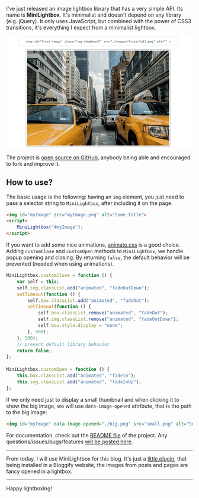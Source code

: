 I've just released an image lightbox library that has a very simple API. Its
name is **MiniLightbox**. It's minimalist and doesn't depend on any library
(e.g. jQuery). It only uses JavaScript, but combined with the power of CSS3
transitions, it's everything I expect from a minimalist lightbox.

![Demo](/images/posts/8/1.gif)

The project is [open source on GitHub][1], anybody being able and encouraged to
fork and improve it.

## How to use?
The basic usage is the following: having an `img` element, you just need to pass
a selector string to `MiniLightbox`, after including it on the page.

```html
<img id="myImage" src="myImage.png" alt="Some title">
<script>
    MiniLightbox("#myImage");
</script>
```

If you want to add some nice animations, [animate.css][2] is a good choice.
Adding `customClose` and `customOpen` methods to `MiniLightbox`, we handle popup
opening and closing. By returning `false`, the default behavior will be
prevented (needed when using animations).

```js
MiniLightbox.customClose = function () {
    var self = this;
    self.img.classList.add("animated", "fadeOutDown");
    setTimeout(function () {
        self.box.classList.add("animated", "fadeOut");
        setTimeout(function () {
            self.box.classList.remove("animated", "fadeOut");
            self.img.classList.remove("animated", "fadeOutDown");
            self.box.style.display = "none";
        }, 500);
    }, 500);
    // prevent default library behavior
    return false;
};

MiniLightbox.customOpen = function () {
    this.box.classList.add("animated", "fadeIn");
    this.img.classList.add("animated", "fadeInUp");
};
```

If we only need just to display a small thumbnail and when clicking it to show
the big image, we will use `data-image-opened` attribute, that is the path to
the big image:

```html
<img id="myImage" data-image-opened="./big.png" src="small.png" alt="Some title">
```

For documentation, check out the [README file][3] of the project. Any
questions/issues/bugs/features [will be posted here][4].

----

From today, I will use MiniLightbox for this blog. It's just a
[little plugin][5], that being installed in a Bloggify website, the images from
posts and pages are fancy opened in a lightbox.

---

Happy lightboxing! <i class="fa fa-smile"></i>

 [1]: https://github.com/IonicaBizau/mini-lightbox
 [2]: http://daneden.github.io/animate.css/
 [3]: https://github.com/IonicaBizau/mini-lightbox/blob/master/README.md
 [4]: https://github.com/IonicaBizau/mini-lightbox/issues/new
 [5]: https://github.com/BloggifyPlugins/lightbox
